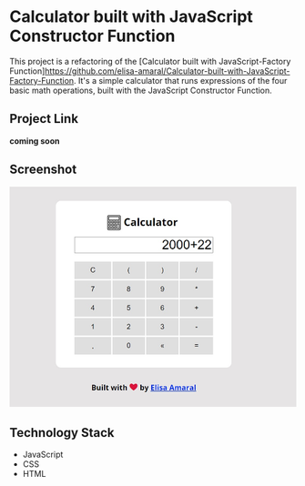 # Calculator built with JavaScript Constructor Function

This project is a refactoring of the [Calculator built with JavaScript-Factory Function]https://github.com/elisa-amaral/Calculator-built-with-JavaScript-Factory-Function. It's a simple calculator that runs expressions of the four basic math operations, built with the JavaScript Constructor Function.

## Project Link

**coming soon**

## Screenshot

![Screenshot](assets/img/Screenshot.jpg)

## Technology Stack

+ JavaScript
+ CSS
+ HTML
